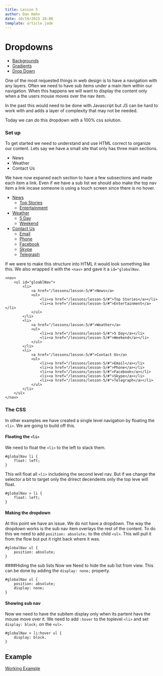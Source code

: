 ```yaml
---
title: Lesson 5
author: Dan Hahn
date: 10/19/2015 18:00
template: article.jade
---
```


# Dropdowns

* [Backgrounds]()
* [Gradients](gradients.html)
* [Drop Down](dropdown.html)

One of the most requested things in web design is to have a navigation with any layers. Often we need to have sub items under a main item within our navigation. When this happens we will want to display the content only when a the users mouse moves over the nav item.

In the past this would need to be done with Javascript but JS can be hard to work with and adds a layer of complexity that may not be needed.

Today we can do this dropdown with a 100% css solution.

### Set up

To get started we need to understand and use HTML correct to organize our content. Lets say we have a small site that only has three main sections.

* News
* Weather
* Contact Us

We have now expaned each section to have a few subsections and made each item a link.  Even if we have a sub list we should also make the top nav item a link incase someone is using a touch screen since there is no hover.

* [News](#)
	* [Top Stories](#)
	* [Entertainment](#)
* [Weather](#)
	* [5 Day](#)
	* [Weekend](#)
* [Contact Us](#)
	* [Email](#)
	* [Phone](#)
	* [Facebook](#)
	* [Skype](#)
	* [Telegraph](#)

If we were to make this structure into HTML it would look something like this. We also wrapped it with the `<nav>` and gave it a `id="globalNav`.

	<nav>
		<ul id="gloablNav">
			<li>
				<a href="/lessons/lesson-5/#">News</a>
				<ul>
					<li><a href="/lessons/lesson-5/#">Top Stories</a></li>
					<li><a href="/lessons/lesson-5/#">Entertainment</a></li>
				</ul>
			</li>
			<li>
				<a href="/lessons/lesson-5/#">Weather</a>
				<ul>
					<li><a href="/lessons/lesson-5/#">5 Day</a></li>
					<li><a href="/lessons/lesson-5/#">Weekend</a></li>
				</ul>
			</li>
			<li>
				<a href="/lessons/lesson-5/#">Contact Us</a>
				<ul>
					<li><a href="/lessons/lesson-5/#">Email</a></li>
					<li><a href="/lessons/lesson-5/#">Phone</a></li>
					<li><a href="/lessons/lesson-5/#">Facebook</a></li>
					<li><a href="/lessons/lesson-5/#">Skype</a></li>
					<li><a href="/lessons/lesson-5/#">Telegraph</a></li>
				</ul>
			</li>
		</ul>
	</nav>

### The CSS

In other examples we have created a single level navigation by floating the `<li>`. We are going to build off this.

#### Floating the `<li>`
We need to float the `<li>` to the left to stack them.

	#globalNav li {
	 	float: left;
	}

This will float all `<li>` includeing the second level nav.  But if we change the selector a bit to target only the drirect decendents only the top leve will float.

	#globalNav > li {
        float: left;
    }

#### Making the dropdown
At this point we have an issue.  We do not have a dropdown.  The way the dropdown works is the sub nav item overlays the rest of the content.  To do this we need to add `position: absolute;` to the child `<ul>`.  This will pull it from the flow but put it right back where it was.

	#globalNav ul {
	 	position: absolute;
	}

####Hiding the sub lists
Now we Need to hide the sub list from view.  This can be done by adding the `display: none;` property.

	#globalNav ul {
		position: absolute;
	 	display: none;
	}

#### Showing sub nav
Now we need to have the subitem display only when its partent havs the mouse move over it.   We need to add `:hover` to the toplevel `<li>` and set `display: block;` on the `<ul>`.

	#globalNav > li:hover ul {
	 	display: block.
	}

## Example

[Working Example](example-dropdown.html)